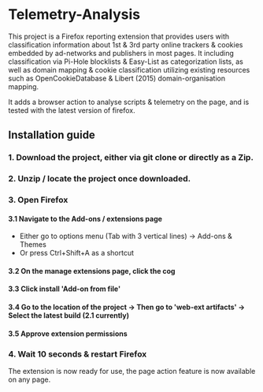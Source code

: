 # Telemetry-Analysis

This project is a  Firefox reporting extension that provides users 
with classification information about 1st & 3rd party
online trackers & cookies embedded by ad-networks and publishers in most pages.
It including classification via Pi-Hole blocklists & Easy-List as categorization lists, as well as domain
mapping & cookie classification utilizing existing resources such as OpenCookieDatabase & Libert (2015) domain-organisation mapping.

It adds a browser action to analyse scripts &amp; telemetry on the page, and is tested with the latest version of firefox.

## Installation guide
### 1. Download the project, either via git clone or directly as a Zip.
### 2. Unzip / locate the project once downloaded.
### 3. Open Firefox
#### 3.1 Navigate to the Add-ons / extensions page
- Either go to options menu (Tab with 3 vertical lines) -> Add-ons & Themes
- Or press Ctrl+Shift+A as a shortcut
#### 3.2 On the manage extensions page, click the cog
#### 3.3 Click install 'Add-on from file'
#### 3.4 Go to the location of the project -> Then go to 'web-ext artifacts' -> Select the latest build (2.1 currently)
#### 3.5 Approve extension permissions
### 4. Wait 10 seconds & restart Firefox

The extension is now ready for use, the page action feature is now available on any page.
